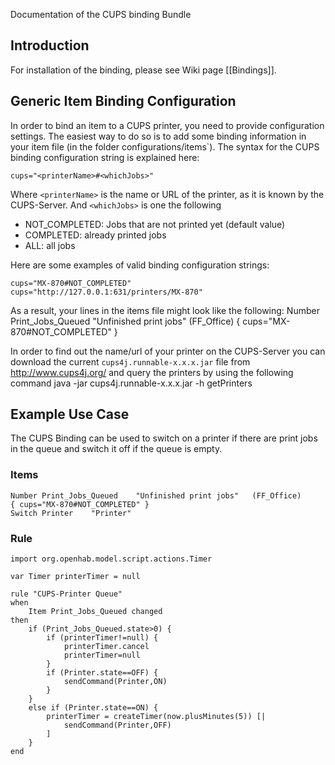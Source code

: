 Documentation of the CUPS binding Bundle
## Introduction

For installation of the binding, please see Wiki page [[Bindings]].

## Generic Item Binding Configuration

In order to bind an item to a CUPS printer, you need to provide configuration settings. The easiest way to do so is to add some binding information in your item file (in the folder configurations/items`). The syntax for the CUPS binding configuration string is explained here: 

    cups="<printerName>#<whichJobs>"
Where `<printerName>` is the name or URL of the printer, as it is known by the CUPS-Server. And `<whichJobs>` is one the following
- NOT_COMPLETED: Jobs that are not printed yet (default value)
- COMPLETED: already printed jobs
- ALL: all jobs

Here are some examples of valid binding configuration strings: 

    cups="MX-870#NOT_COMPLETED"
    cups="http://127.0.0.1:631/printers/MX-870"

As a result, your lines in the items file might look like the following: 
    Number Print_Jobs_Queued    "Unfinished print jobs"   (FF_Office)             { cups="MX-870#NOT_COMPLETED" }

In order to find out the name/url of your printer on the CUPS-Server you can download the current `cups4j.runnable-x.x.x.jar` file from http://www.cups4j.org/ and query the printers by using the following command
    java -jar cups4j.runnable-x.x.x.jar -h <CUPS-Server name> getPrinters

## Example Use Case

The CUPS Binding can be used to switch on a printer if there are print jobs in the queue and switch it off if the queue is empty.

### Items

    Number Print_Jobs_Queued    "Unfinished print jobs"   (FF_Office)             { cups="MX-870#NOT_COMPLETED" }
    Switch Printer    "Printer"

### Rule

    import org.openhab.model.script.actions.Timer
    
    var Timer printerTimer = null
    
    rule "CUPS-Printer Queue"
    when
    	Item Print_Jobs_Queued changed
    then
    	if (Print_Jobs_Queued.state>0) {
    		if (printerTimer!=null) {
    			printerTimer.cancel
    			printerTimer=null
    		}
    		if (Printer.state==OFF) {
    			sendCommand(Printer,ON)
    		}
    	}
    	else if (Printer.state==ON) {
    		printerTimer = createTimer(now.plusMinutes(5)) [|
    			sendCommand(Printer,OFF)
    		]
    	}
    end